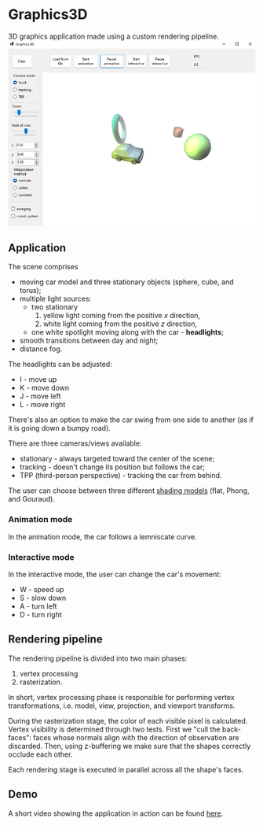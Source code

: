 # Graphics3D
3D graphics application made using a custom rendering pipeline.
![demo screenshot](demo/screenshot.png)
## Application
The scene comprises
* moving car model and three stationary objects (sphere, cube, and torus);
* multiple light sources:
    * two stationary
        1. yellow light coming from the positive _x_ direction,
        2. white light coming from the positive _z_ direction,
    * one white spotlight moving along with the car - **headlights**;
* smooth transitions between day and night;
* distance fog.

The headlights can be adjusted:
* I - move up
* K - move down
* J - move left
* L - move right

There's also an option to make the car swing from one side to another (as if it is going down a bumpy road).

There are three cameras/views available:
* stationary - always targeted toward the center of the scene;
* tracking - doesn't change its position but follows the car;
* TPP (third-person perspective) - tracking the car from behind.

The user can choose between three different [shading models](https://en.wikipedia.org/wiki/Computer_graphics_lighting#Polygonal_shading) (flat, Phong, and Gouraud).

### Animation mode
In the animation mode, the car follows a lemniscate curve.

### Interactive mode
In the interactive mode, the user can change the car's movement:
* W - speed up
* S - slow down
* A - turn left
* D - turn right

## Rendering pipeline
The rendering pipeline is divided into two main phases:
1. vertex processing
2. rasterization.

In short, vertex processing phase is responsible for performing vertex transformations, i.e. model, view, projection, and viewport transforms.

During the rasterization stage, the color of each visible pixel is calculated. Vertex visibility is determined through two tests.
First we "cull the back-faces": faces whose normals align with the direction of observation are discarded.
Then, using z-buffering we make sure that the shapes correctly occlude each other.

Each rendering stage is executed in parallel across all the shape's faces.

## Demo
A short video showing the application in action can be found [here](https://youtu.be/k0YEHQFGgKU).
